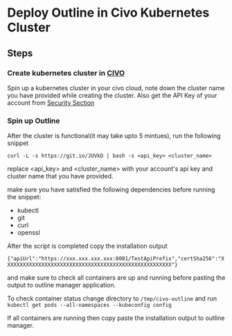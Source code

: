 # Deploy Outline in Civo Kubernetes Cluster 

## Steps

### Create kubernetes cluster in [CIVO](https://www.civo.com)
Spin up a kubernetes cluster in your civo cloud, note down the cluster name you have provided while creating the cluster. Also get the API Key of your account from [Security Section](https://www.civo.com/account/security)

### Spin up Outline
After the cluster is functional(it may take upto 5 mintues), run the following snippet

```
curl -L -s https://git.io/JUVkD | bash -s <api_key> <cluster_name>
```

replace <api_key> and <cluster_name> with your account's api key and cluster name that you have provided.

make sure you have satisfied the following dependencies before running the snippet:

* kubectl
* git
* curl
* openssl

After the script is completed copy the installation output 

`{"apiUrl":"https://xxx.xxx.xxx.xxx:8081/TestApiPrefix","certSha256":"XXXXXXXXXXXXXXXXXXXXXXXXXXXXXXXXXXXXXXXXXXXXXXXXXXXXXX"}` 

and make sure to check all containers are up and running before pasting the output to outline manager application.

To check container status change directory to `/tmp/civo-outline` and run `kubectl get pods --all-namespaces --kubeconfig config`

If all containers are running then copy paste the installation output to outline manager.
